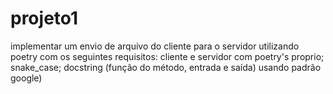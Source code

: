 # projeto1
 implementar um envio de arquivo do cliente para o servidor utilizando poetry com os seguintes requisitos: cliente e servidor com poetry's proprio;  snake_case; docstring (função do método, entrada e saída) usando padrão google)
